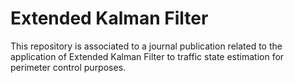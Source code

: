 # Extended Kalman Filter

This repository is associated to a journal publication related to the application of Extended Kalman Filter to traffic state estimation for perimeter control purposes. 